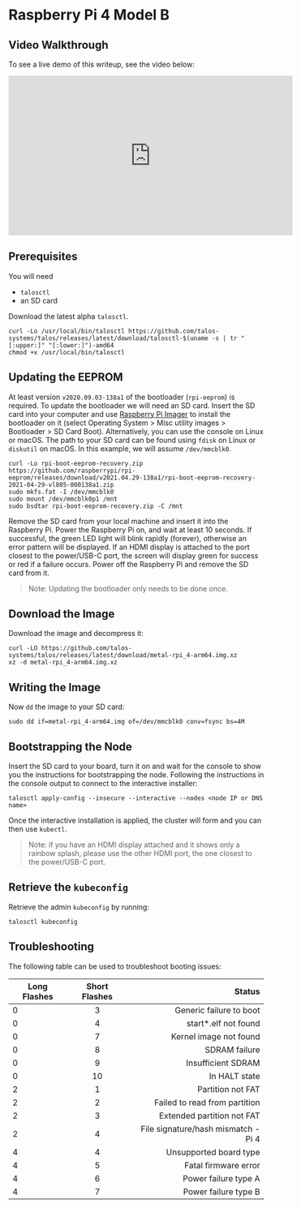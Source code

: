 # Raspberry Pi 4 Model B

## [<span class="icon icon-link"></span>](#video-walkthrough)Video Walkthrough

To see a live demo of this writeup, see the video below:

<iframe width="560" height="315" src="https://www.youtube.com/embed/aHu1lFir7UU" frameborder="0" allow="accelerometer; autoplay; clipboard-write; encrypted-media; gyroscope; picture-in-picture" allowfullscreen=""></iframe>

## [<span class="icon icon-link"></span>](#prerequisites)Prerequisites

You will need

*   `talosctl`
*   an SD card

Download the latest alpha `talosctl`.

    curl -Lo /usr/local/bin/talosctl https://github.com/talos-systems/talos/releases/latest/download/talosctl-$(uname -s | tr "[:upper:]" "[:lower:]")-amd64
    chmod +x /usr/local/bin/talosctl

## [<span class="icon icon-link"></span>](#updating-the-eeprom)Updating the EEPROM

At least version `v2020.09.03-138a1` of the bootloader (`rpi-eeprom`) is required. To update the bootloader we will need an SD card. Insert the SD card into your computer and use [Raspberry Pi Imager](https://www.raspberrypi.org/software/) to install the bootloader on it (select Operating System > Misc utility images > Bootloader > SD Card Boot). Alternatively, you can use the console on Linux or macOS. The path to your SD card can be found using `fdisk` on Linux or `diskutil` on macOS. In this example, we will assume `/dev/mmcblk0`.

    curl -Lo rpi-boot-eeprom-recovery.zip https://github.com/raspberrypi/rpi-eeprom/releases/download/v2021.04.29-138a1/rpi-boot-eeprom-recovery-2021-04-29-vl805-000138a1.zip
    sudo mkfs.fat -I /dev/mmcblk0
    sudo mount /dev/mmcblk0p1 /mnt
    sudo bsdtar rpi-boot-eeprom-recovery.zip -C /mnt

Remove the SD card from your local machine and insert it into the Raspberry Pi. Power the Raspberry Pi on, and wait at least 10 seconds. If successful, the green LED light will blink rapidly (forever), otherwise an error pattern will be displayed. If an HDMI display is attached to the port closest to the power/USB-C port, the screen will display green for success or red if a failure occurs. Power off the Raspberry Pi and remove the SD card from it.

> Note: Updating the bootloader only needs to be done once.

## [<span class="icon icon-link"></span>](#download-the-image)Download the Image

Download the image and decompress it:

    curl -LO https://github.com/talos-systems/talos/releases/latest/download/metal-rpi_4-arm64.img.xz
    xz -d metal-rpi_4-arm64.img.xz

## [<span class="icon icon-link"></span>](#writing-the-image)Writing the Image

Now `dd` the image to your SD card:

    sudo dd if=metal-rpi_4-arm64.img of=/dev/mmcblk0 conv=fsync bs=4M

## [<span class="icon icon-link"></span>](#bootstrapping-the-node)Bootstrapping the Node

Insert the SD card to your board, turn it on and wait for the console to show you the instructions for bootstrapping the node. Following the instructions in the console output to connect to the interactive installer:

    talosctl apply-config --insecure --interactive --nodes <node IP or DNS name>

Once the interactive installation is applied, the cluster will form and you can then use `kubectl`.

> Note: if you have an HDMI display attached and it shows only a rainbow splash, please use the other HDMI port, the one closest to the power/USB-C port.

## [<span class="icon icon-link"></span>](#retrieve-the-kubeconfig)Retrieve the `kubeconfig`

Retrieve the admin `kubeconfig` by running:

    talosctl kubeconfig

## [<span class="icon icon-link"></span>](#troubleshooting)Troubleshooting

The following table can be used to troubleshoot booting issues:

<table>

<thead>

<tr>

<th>Long Flashes</th>

<th align="center">Short Flashes</th>

<th align="right">Status</th>

</tr>

</thead>

<tbody>

<tr>

<td>0</td>

<td align="center">3</td>

<td align="right">Generic failure to boot</td>

</tr>

<tr>

<td>0</td>

<td align="center">4</td>

<td align="right">start*.elf not found</td>

</tr>

<tr>

<td>0</td>

<td align="center">7</td>

<td align="right">Kernel image not found</td>

</tr>

<tr>

<td>0</td>

<td align="center">8</td>

<td align="right">SDRAM failure</td>

</tr>

<tr>

<td>0</td>

<td align="center">9</td>

<td align="right">Insufficient SDRAM</td>

</tr>

<tr>

<td>0</td>

<td align="center">10</td>

<td align="right">In HALT state</td>

</tr>

<tr>

<td>2</td>

<td align="center">1</td>

<td align="right">Partition not FAT</td>

</tr>

<tr>

<td>2</td>

<td align="center">2</td>

<td align="right">Failed to read from partition</td>

</tr>

<tr>

<td>2</td>

<td align="center">3</td>

<td align="right">Extended partition not FAT</td>

</tr>

<tr>

<td>2</td>

<td align="center">4</td>

<td align="right">File signature/hash mismatch - Pi 4</td>

</tr>

<tr>

<td>4</td>

<td align="center">4</td>

<td align="right">Unsupported board type</td>

</tr>

<tr>

<td>4</td>

<td align="center">5</td>

<td align="right">Fatal firmware error</td>

</tr>

<tr>

<td>4</td>

<td align="center">6</td>

<td align="right">Power failure type A</td>

</tr>

<tr>

<td>4</td>

<td align="center">7</td>

<td align="right">Power failure type B</td>

</tr>

</tbody>

</table>